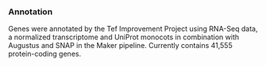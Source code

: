 ### Annotation

Genes were annotated by the Tef Improvement Project using RNA-Seq data,
a normalized transcriptome and UniProt monocots in combination with
Augustus and SNAP in the Maker pipeline. Currently contains 41,555
protein-coding genes.
